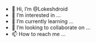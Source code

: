 - 👋 Hi, I’m @Lokeshdroid
- 👀 I’m interested in ...
- 🌱 I’m currently learning ...
- 💞️ I’m looking to collaborate on ...
- 📫 How to reach me ...

<!---
Lokeshdroid/Lokeshdroid is a ✨ special ✨ repository because its `README.md` (this file) appears on your GitHub profile.
You can click the Preview link to take a look at your changes.
--->
